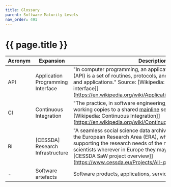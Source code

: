 ```yaml
---
title: Glossary
parent: Software Maturity Levels
nav_order: 491
---
```


# {{ page.title }}

| **Acronym**   | **Expansion**               | **Description** |
|----------------------|----------------------|----------------------|
| API      |     Application Programming Interface |   "In computer programming, an application programming interface (API) is a set of routines, protocols, and tools for building software and applications." Source: [Wikipedia: Application programming interface]](https://en.wikipedia.org/wiki/Application_programming_interface)|
 | CI      |      Continuous Integration      |         "The practice, in software engineering, of merging all developer working copies to a shared [mainline](https://en.wikipedia.org/wiki/Trunk_(software)) several times a day." Source: [Wikipedia: Continuous Integration]](https://en.wikipedia.org/wiki/Continuous_integration)|
 | RI       |     \[CESSDA\] Research Infrastructure |  "A seamless social science data archive service for the whole of the European Research Area (ERA), which is capable of supporting the research needs of the next generation of social scientists wherever in Europe they may be, or beyond." Source: [CESSDA SaW project overview]](https://www.cessda.eu/Projects/All-projects/CESSDA-SaW)|
 | \-  |      Software artefacts           |        Software products, applications, services, components.|